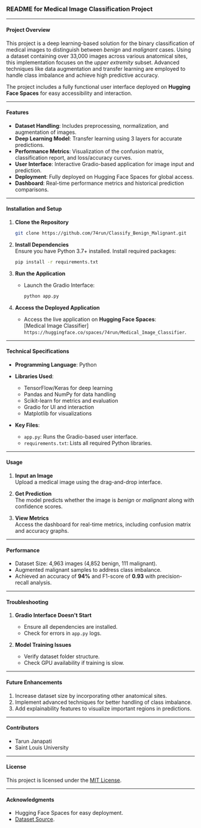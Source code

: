 ### **README for Medical Image Classification Project**  

---

#### **Project Overview**  
This project is a deep learning-based solution for the binary classification of medical images to distinguish between *benign* and *malignant* cases. Using a dataset containing over 33,000 images across various anatomical sites, this implementation focuses on the *upper extremity* subset. Advanced techniques like data augmentation and transfer learning are employed to handle class imbalance and achieve high predictive accuracy.

The project includes a fully functional user interface deployed on **Hugging Face Spaces** for easy accessibility and interaction.

---

#### **Features**  
- **Dataset Handling**: Includes preprocessing, normalization, and augmentation of images.
- **Deep Learning Model**: Transfer learning using 3 layers for accurate predictions.
- **Performance Metrics**: Visualization of the confusion matrix, classification report, and loss/accuracy curves.
- **User Interface**: Interactive Gradio-based application for image input and prediction.
- **Deployment**: Fully deployed on Hugging Face Spaces for global access.
- **Dashboard**: Real-time performance metrics and historical prediction comparisons.

---

#### **Installation and Setup**  

1. **Clone the Repository**  
   ```bash
   git clone https://github.com/74run/Classify_Benign_Malignant.git
   ```

2. **Install Dependencies**  
   Ensure you have Python 3.7+ installed. Install required packages:  
   ```bash
   pip install -r requirements.txt
   ```


3. **Run the Application**  
   - Launch the Gradio Interface:  
     ```bash
     python app.py
     ```

4. **Access the Deployed Application**  
   - Access the live application on **Hugging Face Spaces**:  
     [Medical Image Classifier] ```https://huggingface.co/spaces/74run/Medical_Image_Classifier```.

---

#### **Technical Specifications**  

- **Programming Language**: Python  
- **Libraries Used**:
  - TensorFlow/Keras for deep learning
  - Pandas and NumPy for data handling
  - Scikit-learn for metrics and evaluation
  - Gradio for UI and interaction
  - Matplotlib for visualizations

- **Key Files**:    
  - `app.py`: Runs the Gradio-based user interface.  
  - `requirements.txt`: Lists all required Python libraries.  

---

#### **Usage**  

1. **Input an Image**  
   Upload a medical image using the drag-and-drop interface.

2. **Get Prediction**  
   The model predicts whether the image is *benign* or *malignant* along with confidence scores.

3. **View Metrics**  
   Access the dashboard for real-time metrics, including confusion matrix and accuracy graphs.

---

#### **Performance**  

- Dataset Size: 4,963 images (4,852 benign, 111 malignant).  
- Augmented malignant samples to address class imbalance.  
- Achieved an accuracy of **94%** and F1-score of **0.93** with precision-recall analysis.  

---

#### **Troubleshooting**  

1. **Gradio Interface Doesn't Start**  
   - Ensure all dependencies are installed.  
   - Check for errors in `app.py` logs.

2. **Model Training Issues**  
   - Verify dataset folder structure.  
   - Check GPU availability if training is slow.  


---

#### **Future Enhancements**  

1. Increase dataset size by incorporating other anatomical sites.
2. Implement advanced techniques for better handling of class imbalance.
3. Add explainability features to visualize important regions in predictions.

---

#### **Contributors**  
- Tarun Janapati
- Saint Louis University 

---

#### **License**  
This project is licensed under the [MIT License](LICENSE).

---

#### **Acknowledgments**  
- Hugging Face Spaces for easy deployment.
- [Dataset Source]((https://challenge2020.isic-archive.com/)).  
